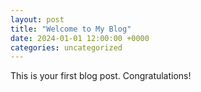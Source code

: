 ```yaml
---
layout: post
title: "Welcome to My Blog"
date: 2024-01-01 12:00:00 +0000
categories: uncategorized
---
```


This is your first blog post. Congratulations!
